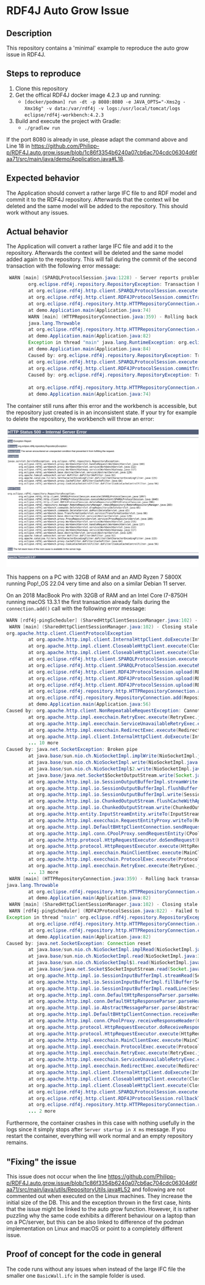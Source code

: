 # RDF4J Auto Grow Issue

## Description
This repository contains a 'minimal' example to reproduce the auto grow issue in RDF4J.
## Steps to reproduce
1. Clone this repository
2. Get the offical RDF4J docker image 4.2.3 up and running:
   - `[docker/podman] run -dt -p 8080:8080 -e JAVA_OPTS="-Xms2g -Xmx16g" -v data:/var/rdf4j -v logs:/usr/local/tomcat/logs eclipse/rdf4j-workbench:4.2.3`
3. Build and execute the project with Gradle:
   - `./gradlew run`

If the port 8080 is already in use, please adapt the command above and Line 18 in https://github.com/Philipp-p/RDF4J.auto.grow.issue/blob/1c86f3354b6240a07cb6ac704cdc06304d6faa71/src/main/java/demo/Application.java#L18.

## Expected behavior
The Application should convert a rather large IFC file to and RDF model and commit it to the RDF4J repository. Afterwards that the context wil be deleted and the same model will be added to the repository. This should work without any issues.

## Actual behavior
The Application will convert a rather large IFC file and add it to the repository. Afterwards the context will be deleted and the same model added again to the repository. This will fail during the commit of the second transaction with the following error message:
```java
 WARN [main] (SPARQLProtocolSession.java:1228) - Server reports problem: null (enable debug logging for full details)
        org.eclipse.rdf4j.repository.RepositoryException: Transaction handling error: org.eclipse.rdf4j.repository.RepositoryException: org.eclipse.rdf4j.sail.SailException: java.io.IOException: MDB_MAP_FULL: Environment mapsize limit reached
        at org.eclipse.rdf4j.http.client.SPARQLProtocolSession.execute(SPARQLProtocolSession.java:1095)
        at org.eclipse.rdf4j.http.client.RDF4JProtocolSession.commitTransaction(RDF4JProtocolSession.java:732)
        at org.eclipse.rdf4j.repository.http.HTTPRepositoryConnection.commit(HTTPRepositoryConnection.java:327)
        at demo.Application.main(Application.java:74)
        WARN [main] (HTTPRepositoryConnection.java:359) - Rolling back transaction due to connection close
        java.lang.Throwable
        at org.eclipse.rdf4j.repository.http.HTTPRepositoryConnection.close(HTTPRepositoryConnection.java:359)
        at demo.Application.main(Application.java:82)
        Exception in thread "main" java.lang.RuntimeException: org.eclipse.rdf4j.repository.RepositoryException: Transaction handling error: org.eclipse.rdf4j.repository.RepositoryException: org.eclipse.rdf4j.sail.SailException: java.io.IOException: MDB_MAP_FULL: Environment mapsize limit reached
        at demo.Application.main(Application.java:84)
        Caused by: org.eclipse.rdf4j.repository.RepositoryException: Transaction handling error: org.eclipse.rdf4j.repository.RepositoryException: org.eclipse.rdf4j.sail.SailException: java.io.IOException: MDB_MAP_FULL: Environment mapsize limit reached
        at org.eclipse.rdf4j.http.client.SPARQLProtocolSession.execute(SPARQLProtocolSession.java:1095)
        at org.eclipse.rdf4j.http.client.RDF4JProtocolSession.commitTransaction(RDF4JProtocolSession.java:732)
        Caused by: org.eclipse.rdf4j.repository.RepositoryException: Transaction handling error: org.eclipse.rdf4j.repository.RepositoryException: org.eclipse.rdf4j.sail.SailException: java.io.IOException: MDB_MAP_FULL: Environment mapsize limit reached

        at org.eclipse.rdf4j.repository.http.HTTPRepositoryConnection.commit(HTTPRepositoryConnection.java:327)
        at demo.Application.main(Application.java:74)
```

The container still runs after this error and the workbench is accessible, but the repository just created is in an inconsistent state. If your try for example to delete the repository, the workbench will throw an error:

![repo error](./pic/repo_after.png)

This happens on a PC with 32GB of RAM and an AMD Ryzen 7 5800X running Pop!_OS 22.04 very time and also on a similar Debian 11 server.

On an 2018 MacBook Pro with 32GB of RAM and an Intel Core I7-8750H running macOS 13.3.1 the first transaction already fails during the ```connection.add()``` call with the following error message:
```java
WARN [rdf4j-pingScheduler] (SharedHttpClientSessionManager.java:102) - Closing stale connection
 WARN [main] (SharedHttpClientSessionManager.java:102) - Closing stale connection
org.apache.http.client.ClientProtocolException
        at org.apache.http.impl.client.InternalHttpClient.doExecute(InternalHttpClient.java:187)
        at org.apache.http.impl.client.CloseableHttpClient.execute(CloseableHttpClient.java:83)
        at org.apache.http.impl.client.CloseableHttpClient.execute(CloseableHttpClient.java:56)
        at org.eclipse.rdf4j.http.client.SPARQLProtocolSession.execute(SPARQLProtocolSession.java:1065)
        at org.eclipse.rdf4j.http.client.SPARQLProtocolSession.executeNoContent(SPARQLProtocolSession.java:1049)
        at org.eclipse.rdf4j.http.client.RDF4JProtocolSession.upload(RDF4JProtocolSession.java:1101)
        at org.eclipse.rdf4j.http.client.RDF4JProtocolSession.upload(RDF4JProtocolSession.java:926)
        at org.eclipse.rdf4j.http.client.RDF4JProtocolSession.upload(RDF4JProtocolSession.java:917)
        at org.eclipse.rdf4j.repository.http.HTTPRepositoryConnection.add(HTTPRepositoryConnection.java:447)
        at org.eclipse.rdf4j.repository.RepositoryConnection.add(RepositoryConnection.java:696)
        at demo.Application.main(Application.java:56)
Caused by: org.apache.http.client.NonRepeatableRequestException: Cannot retry request with a non-repeatable request entity
        at org.apache.http.impl.execchain.RetryExec.execute(RetryExec.java:108)
        at org.apache.http.impl.execchain.ServiceUnavailableRetryExec.execute(ServiceUnavailableRetryExec.java:85)
        at org.apache.http.impl.execchain.RedirectExec.execute(RedirectExec.java:110)
        at org.apache.http.impl.client.InternalHttpClient.doExecute(InternalHttpClient.java:185)
        ... 10 more
Caused by: java.net.SocketException: Broken pipe
        at java.base/sun.nio.ch.NioSocketImpl.implWrite(NioSocketImpl.java:417)
        at java.base/sun.nio.ch.NioSocketImpl.write(NioSocketImpl.java:437)
        at java.base/sun.nio.ch.NioSocketImpl$2.write(NioSocketImpl.java:823)
        at java.base/java.net.Socket$SocketOutputStream.write(Socket.java:1035)
        at org.apache.http.impl.io.SessionOutputBufferImpl.streamWrite(SessionOutputBufferImpl.java:124)
        at org.apache.http.impl.io.SessionOutputBufferImpl.flushBuffer(SessionOutputBufferImpl.java:136)
        at org.apache.http.impl.io.SessionOutputBufferImpl.write(SessionOutputBufferImpl.java:167)
        at org.apache.http.impl.io.ChunkedOutputStream.flushCacheWithAppend(ChunkedOutputStream.java:122)
        at org.apache.http.impl.io.ChunkedOutputStream.write(ChunkedOutputStream.java:179)
        at org.apache.http.entity.InputStreamEntity.writeTo(InputStreamEntity.java:134)
        at org.apache.http.impl.execchain.RequestEntityProxy.writeTo(RequestEntityProxy.java:121)
        at org.apache.http.impl.DefaultBHttpClientConnection.sendRequestEntity(DefaultBHttpClientConnection.java:156)
        at org.apache.http.impl.conn.CPoolProxy.sendRequestEntity(CPoolProxy.java:152)
        at org.apache.http.protocol.HttpRequestExecutor.doSendRequest(HttpRequestExecutor.java:238)
        at org.apache.http.protocol.HttpRequestExecutor.execute(HttpRequestExecutor.java:123)
        at org.apache.http.impl.execchain.MainClientExec.execute(MainClientExec.java:272)
        at org.apache.http.impl.execchain.ProtocolExec.execute(ProtocolExec.java:186)
        at org.apache.http.impl.execchain.RetryExec.execute(RetryExec.java:89)
        ... 13 more
 WARN [main] (HTTPRepositoryConnection.java:359) - Rolling back transaction due to connection close
java.lang.Throwable
        at org.eclipse.rdf4j.repository.http.HTTPRepositoryConnection.close(HTTPRepositoryConnection.java:359)
        at demo.Application.main(Application.java:82)
 WARN [main] (SharedHttpClientSessionManager.java:102) - Closing stale connection
 WARN [rdf4j-pingScheduler] (RDF4JProtocolSession.java:822) - Failed to ping transaction
Exception in thread "main" org.eclipse.rdf4j.repository.RepositoryException: java.net.SocketException: Connection reset
        at org.eclipse.rdf4j.repository.http.HTTPRepositoryConnection.rollback(HTTPRepositoryConnection.java:351)
        at org.eclipse.rdf4j.repository.http.HTTPRepositoryConnection.close(HTTPRepositoryConnection.java:360)
        at demo.Application.main(Application.java:82)
Caused by: java.net.SocketException: Connection reset
        at java.base/sun.nio.ch.NioSocketImpl.implRead(NioSocketImpl.java:320)
        at java.base/sun.nio.ch.NioSocketImpl.read(NioSocketImpl.java:347)
        at java.base/sun.nio.ch.NioSocketImpl$1.read(NioSocketImpl.java:800)
        at java.base/java.net.Socket$SocketInputStream.read(Socket.java:966)
        at org.apache.http.impl.io.SessionInputBufferImpl.streamRead(SessionInputBufferImpl.java:137)
        at org.apache.http.impl.io.SessionInputBufferImpl.fillBuffer(SessionInputBufferImpl.java:153)
        at org.apache.http.impl.io.SessionInputBufferImpl.readLine(SessionInputBufferImpl.java:280)
        at org.apache.http.impl.conn.DefaultHttpResponseParser.parseHead(DefaultHttpResponseParser.java:138)
        at org.apache.http.impl.conn.DefaultHttpResponseParser.parseHead(DefaultHttpResponseParser.java:56)
        at org.apache.http.impl.io.AbstractMessageParser.parse(AbstractMessageParser.java:259)
        at org.apache.http.impl.DefaultBHttpClientConnection.receiveResponseHeader(DefaultBHttpClientConnection.java:163)
        at org.apache.http.impl.conn.CPoolProxy.receiveResponseHeader(CPoolProxy.java:157)
        at org.apache.http.protocol.HttpRequestExecutor.doReceiveResponse(HttpRequestExecutor.java:273)
        at org.apache.http.protocol.HttpRequestExecutor.execute(HttpRequestExecutor.java:125)
        at org.apache.http.impl.execchain.MainClientExec.execute(MainClientExec.java:272)
        at org.apache.http.impl.execchain.ProtocolExec.execute(ProtocolExec.java:186)
        at org.apache.http.impl.execchain.RetryExec.execute(RetryExec.java:89)
        at org.apache.http.impl.execchain.ServiceUnavailableRetryExec.execute(ServiceUnavailableRetryExec.java:85)
        at org.apache.http.impl.execchain.RedirectExec.execute(RedirectExec.java:110)
        at org.apache.http.impl.client.InternalHttpClient.doExecute(InternalHttpClient.java:185)
        at org.apache.http.impl.client.CloseableHttpClient.execute(CloseableHttpClient.java:83)
        at org.apache.http.impl.client.CloseableHttpClient.execute(CloseableHttpClient.java:56)
        at org.eclipse.rdf4j.http.client.SPARQLProtocolSession.execute(SPARQLProtocolSession.java:1065)
        at org.eclipse.rdf4j.http.client.RDF4JProtocolSession.rollbackTransaction(RDF4JProtocolSession.java:768)
        at org.eclipse.rdf4j.repository.http.HTTPRepositoryConnection.rollback(HTTPRepositoryConnection.java:346)
        ... 2 more
```
Furthermore, the container crashes in this case with nothing usefully in the logs since it simply stops after ```Server startup in X ms``` message. If you restart the container, everything will work normal and an empty repository remains.

## "Fixing" the issue
This issue does not occur when the line https://github.com/Philipp-p/RDF4J.auto.grow.issue/blob/1c86f3354b6240a07cb6ac704cdc06304d6faa71/src/main/java/utils/RepositoryUtils.java#L52 and following are not commented out when executed on the Linux machines. They increase the initial size of the DB. This and the exception thrown in the first case, hints that the issue might be linked to the auto grow function. 
However, it is rather puzzling why the same code exhibits a different behaviour on a laptop than on a PC/server, but this can be also linked to difference of the podman implementation on Linux and macOS or point to a completely different issue. 

## Proof of concept for the code in general
The code runs without any issues when instead of the large IFC file the smaller one ```BasicWall.ifc``` in the sample folder is used.
